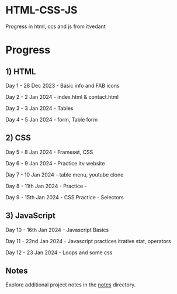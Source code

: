 # HTML-CSS-JS

Progress in html, ccs and js from itvedant

# Progress 

## 1) HTML 

Day 1 - 28 Dec 2023 - Basic info and FAB icons

Day 2 - 2 Jan 2024 - index.html & contact.html

Day 3 - 3 Jan 2024 - Tables

Day 4 - 5 Jan 2024 - form, Table form

## 2) CSS

Day 5 - 8 Jan 2024 - Frameset, CSS 

Day 6 - 9 Jan 2024 - Practice itv website 

Day 7 - 10 Jan 2024 - table menu, youtube clone 

Day 8 - 11th Jan 2024 - Practice -

Day 9 - 15th Jan 2024 - CSS Practice - Selectors

## 3) JavaScript

Day 10 - 16th Jan 2024 - Javascript Basics

Day 11 - 22nd Jan 2024 - Javascript practices itrative stat, operators

Day 12 - 23 Jan 2024 - Loops and some css


## Notes
Explore additional project notes in the [notes](/notes.md/) directory.
